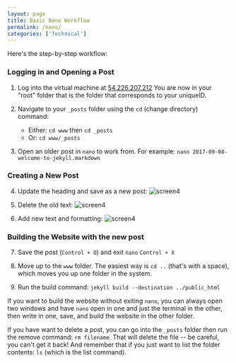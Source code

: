 ```yaml
---
layout: page
title: Basic Nano Workflow 
permalink: /nano/
categories: ['Technical']
---
```

Here's the step-by-step workflow: 

### Logging in and Opening a Post
1. Log into the virtual machine at [54.226.207.212](http://54.226.207.212)
You are now in your "root" folder that is the folder that corresponds to your uniqueID. 

2. Navigate to your `_posts` folder using the `cd` (change directory) command:
	- Either: `cd www` then `cd _posts`
	- Or: `cd www/_posts`

3. Open an older post in `nano` to work from. For example:
`nano 2017-09-08-welcome-to-jekyll.markdown`

### Creating a New Post
4. Update the heading and save as a new post:
![screen4]({{site.baseurl}}/assets/nano1.png)

5. Delete the old text: 
![screen4]({{site.baseurl}}/assets/nano2.png)

6. Add new text and formatting:
![screen4]({{site.baseurl}}/assets/nano3.png)

### Building the Website with the new post
7. Save the post (`Control + O`) and exit `nano` `Control + X`

8. Move up to the `www` folder. The easiest way is `cd ..` (that's with a space), which moves you up one folder in the system. 

9. Run the build command: `jekyll build --destination ../public_html` 

If you want to build the website without exiting `nano`, you can always open two windows and have `nano` open in one and just the terminal in the other, then write in one, save, and build the website in the other folder. 

If you have want to delete a post, you can go into the `_posts` folder then run the remove command: `rm filename`. That will delete the file -- be careful, you can't get it back! And remember that if you just want to list the folder contents: `ls` (which is the list command).


